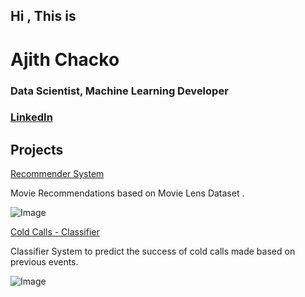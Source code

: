 ## Hi , This is 

# **Ajith Chacko**
### Data Scientist, Machine Learning Developer 
### [LinkedIn](https://www.linkedin.com/in/ajith-chacko-699a39b4/)

## Projects 

[Recommender System](https://github.com/Ajith1993/Recommender-Systems)

Movie Recommendations based on Movie Lens Dataset . 

![Image](https://3.bp.blogspot.com/-7Spg1mVpPm8/WRMKj5pUN0I/AAAAAAACklU/Ct1vOhZ7gtk06OXtdbCfGElR0jmExy1oQCLcB/s1600/movie_recommend.gif)

[Cold Calls -  Classifier](https://github.com/Ajith1993/Cold-Calls---Classifier)
     
     
 Classifier System to predict the success of cold calls made based on previous events.
 
 ![Image](https://blog.malwarebytes.com/wp-content/uploads/2018/03/shutterstock_119711815-900x506.jpg)

